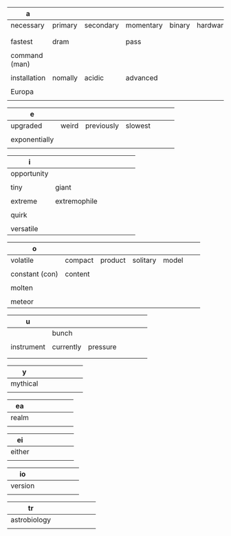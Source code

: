 

| a             |         |           |           |        |          |     |
| ------------- | ------- | --------- | --------- | ------ | -------- | --- |
| necessary     | primary | secondary | momentary | binary | hardware |     |
|               |         |           |           |        |          |     |
|               |         |           |           |        |          |     |
| fastest       | dram    |           | pass      |        |          |     |
|               |         |           |           |        |          |     |
| command (man) |         |           |           |        |          |     |
|               |         |           |           |        |          |     |
| installation  | nomally | acidic    | advanced  |        |          |     |
|               |         |           |           |        |          |     |
| Europa        |         |           |           |        |          |     |
|               |         |           |           |        |          |     |

| e             |       |            |         |     |     |     |
| ------------- | ----- | ---------- | ------- | --- | --- | --- |
| upgraded      | weird | previously | slowest |     |     |     |
|               |       |            |         |     |     |     |
| exponentially |       |            |         |     |     |     |
|               |       |            |         |     |     |     |

| i           |              |     |     |     |     |     |
| ----------- | ------------ | --- | --- | --- | --- | --- |
| opportunity |              |     |     |     |     |     |
|             |              |     |     |     |     |     |
| tiny        | giant        |     |     |     |     |     |
|             |              |     |     |     |     |     |
| extreme     | extremophile |     |     |     |     |     |
|             |              |     |     |     |     |     |
| quirk       |              |     |     |     |     |     |
|             |              |     |     |     |     |     |
| versatile   |              |     |     |     |     |     |

| o              |         |         |          |       |     |     |
| -------------- | ------- | ------- | -------- | ----- | --- | --- |
| volatile       | compact | product | solitary | model |     |     |
|                |         |         |          |       |     |     |
| constant (con) | content |         |          |       |     |     |
|                |         |         |          |       |     |     |
| molten         |         |         |          |       |     |     |
|                |         |         |          |       |     |     |
| meteor         |         |         |          |       |     |     |

| u          |           |          |     |     |     |     |
| ---------- | --------- | -------- | --- | --- | --- | --- |
|            | bunch     |          |     |     |     |     |
|            |           |          |     |     |     |     |
| instrument | currently | pressure |     |     |     |     |
|            |           |          |     |     |     |     |
|            |           |          |     |     |     |     |

| y        |     |     |     |     |     |     |
| -------- | --- | --- | --- | --- | --- | --- |
| mythical |     |     |     |     |     |     |
|          |     |     |     |     |     |     |

| ea    |     |     |     |     |     |     |
| ----- | --- | --- | --- | --- | --- | --- |
| realm |     |     |     |     |     |     |
|       |     |     |     |     |     |     |

| ei     |     |     |     |     |     |     |
| ------ | --- | --- | --- | --- | --- | --- |
| either |     |     |     |     |     |     |
|        |     |     |     |     |     |     |

| io      |     |     |     |     |     |     |
| ------- | --- | --- | --- | --- | --- | --- |
| version |     |     |     |     |     |     |
|         |     |     |     |     |     |     |

| tr           |     |     |     |     |     |     |
| ------------ | --- | --- | --- | --- | --- | --- |
| astrobiology |     |     |     |     |     |     |
|              |     |     |     |     |     |     |
